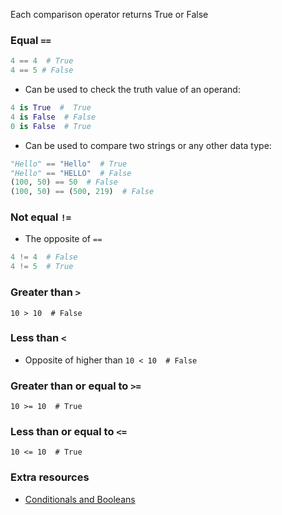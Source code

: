 Each comparison operator returns True or False
### Equal `==`

```python
4 == 4  # True
4 == 5 # False
```

- Can be used to check the truth value of an operand:

```python
4 is True  #  True
4 is False  # False
0 is False  # True
```

- Can be used to compare two strings or any other data type:

```python
"Hello" == "Hello"  # True
"Hello" == "HELLO"  # False
(100, 50) == 50  # False
(100, 50) == (500, 219)  # False
```

### Not equal `!=`
- The opposite of `==`

```python
4 != 4  # False
4 != 5  # True
```

### Greater than `>`
`10 > 10  # False`

### Less than `<`
- Opposite of higher than
`10 < 10  # False`

### Greater than or equal to `>=`
`10 >= 10  # True`

### Less than or equal to `<=`
`10 <= 10  # True`

### Extra resources
- [Conditionals and Booleans](https://www.teclado.com/30-days-of-python/python-30-day-5-conditionals-booleans)